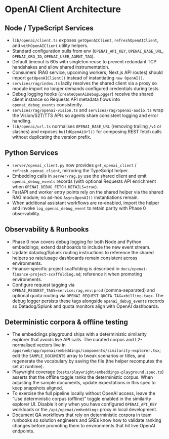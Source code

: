 # OpenAI Client Architecture

## Node / TypeScript Services
- `lib/openai/client.ts` exposes `getOpenAIClient`, `refreshOpenAIClient`, and `withOpenAIClient` utility helpers.
- Standard configuration pulls from env (`OPENAI_API_KEY`, `OPENAI_BASE_URL`, `OPENAI_ORG_ID`, `OPENAI_USER_AGENT_TAG`).
- Default timeout is 60s with singleton reuse to prevent redundant TCP handshakes and allow shared instrumentation.
- Consumers (RAG service, upcoming workers, Next.js API routes) should import `getOpenAIClient()` instead of instantiating `new OpenAI()`.
- `services/rag/index.ts` lazily resolves the shared client via a proxy so module import no longer demands configured credentials during tests.
- Debug logging hooks (`createOpenAiDebugLogger`) receive the shared client instance so Requests API metadata flows into `openai_debug_events` consistently.
- `services/rag/openai-vision.ts` and `services/rag/openai-audio.ts` wrap the Vision/S2T/TTS APIs so agents share consistent logging and error handling.
- `lib/openai/url.ts` normalises `OPENAI_BASE_URL` (removing trailing `/v1` or slashes) and exposes `buildOpenAiUrl()` for composing REST fetch calls without duplicating the version prefix.

## Python Services
- `server/openai_client.py` now provides `get_openai_client` / `refresh_openai_client`, mirroring the TypeScript helper.
- Embedding calls in `server/rag.py` use the shared client and emit `openai_debug_events` records (with optional Requests API enrichment when `OPENAI_DEBUG_FETCH_DETAILS=true`).
- FastAPI and worker entry points rely on the shared helper via the shared RAG module; no ad-hoc `AsyncOpenAI()` instantiations remain.
- When additional assistant workflows are re-enabled, import the helper and invoke `log_openai_debug_event` to retain parity with Phase 0 observability.

## Observability & Runbooks
- Phase 0 now covers debug logging for both Node and Python embeddings; extend dashboards to include the new event stream.
- Update datadog/Splunk routing instructions to reference the shared helpers so rate/usage dashboards remain consistent across environments.
- Finance-specific project scaffolding is described in `docs/openai-finance-project-scaffolding.md`; reference it when promoting environments.
- Configure request tagging via `OPENAI_REQUEST_TAGS=service:rag,env:prod` (comma-separated) and optional quota routing via `OPENAI_REQUEST_QUOTA_TAG=<billing-tag>`. The debug logger persists these tags alongside `openai_debug_events` records so Datadog/Splunk and quota monitors align with OpenAI dashboards.

## Deterministic corpora & offline testing
- The embeddings playground ships with a deterministic similarity explorer that avoids live API calls. The curated corpus and L2-normalised vectors live in `apps/web/app/openai/embeddings/components/similarity-explorer.tsx`; edit the `SAMPLE_DOCUMENTS` array to tweak scenarios or titles, and regenerate the vocabulary by saving the file (the helper recomputes the set at runtime).
- Playwright coverage (`tests/playwright/embeddings-playground.spec.ts`) asserts that the offline toggle ranks the deterministic corpus. When adjusting the sample documents, update expectations in this spec to keep snapshots aligned.
- To exercise the full pipeline locally without OpenAI access, leave the “Use deterministic corpus (offline)” toggle enabled in the similarity explorer UI. Disable it only when you have configured `OPENAI_API_KEY` workloads or the `/api/openai/embeddings` proxy in local development.
- Document QA workflows that rely on deterministic corpora in team runbooks so solution engineers and SREs know how to validate ranking changes before promoting them to environments that hit live OpenAI endpoints.
